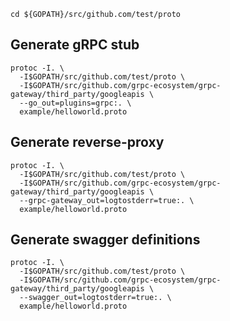 ```
cd ${GOPATH}/src/github.com/test/proto
```

## Generate gRPC stub

```
protoc -I. \
  -I$GOPATH/src/github.com/test/proto \
  -I$GOPATH/src/github.com/grpc-ecosystem/grpc-gateway/third_party/googleapis \
  --go_out=plugins=grpc:. \
  example/helloworld.proto
```

## Generate reverse-proxy

```
protoc -I. \
  -I$GOPATH/src/github.com/test/proto \
  -I$GOPATH/src/github.com/grpc-ecosystem/grpc-gateway/third_party/googleapis \
  --grpc-gateway_out=logtostderr=true:. \
  example/helloworld.proto
```

## Generate swagger definitions

```
protoc -I. \
  -I$GOPATH/src/github.com/test/proto \
  -I$GOPATH/src/github.com/grpc-ecosystem/grpc-gateway/third_party/googleapis \
  --swagger_out=logtostderr=true:. \
  example/helloworld.proto
```